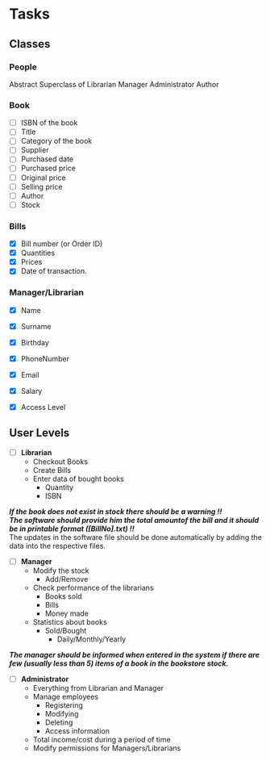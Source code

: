 # Tasks
## Classes
### People
Abstract Superclass of Librarian Manager Administrator Author
### Book
- [ ] ISBN of the book
- [ ] Title 
- [ ] Category of the book 
- [ ] Supplier
- [ ] Purchased date
- [ ] Purchased price 
- [ ] Original price
- [ ] Selling price
- [ ] Author
- [ ] Stock
### Bills
- [x] Bill number (or Order ID) 
- [x] Quantities
- [x] Prices
- [x] Date of transaction. 
### Manager/Librarian
- [x] Name
- [x] Surname
- [x] Birthday
- [x] PhoneNumber
- [x] Email
- [x] Salary
- [x] Access Level


## User Levels

- [ ] **Librarian**
    - Checkout Books
    - Create Bills
    - Enter data of bought books
      - Quantity
      - ISBN

**_If the book does not exist in stock there should be a warning !!_**
<br /> **_The software should provide him the total amountof the bill and it should be in printable format ([BillNo].txt) !!_**
<br /> The updates in the software file should be done  automatically by adding the data into the respective files.


- [ ] **Manager**
  - Modify the stock
    - Add/Remove
  - Check performance of the librarians
    - Books sold
    - Bills
    - Money made
  - Statistics about books
    - Sold/Bought
      - Daily/Monthly/Yearly

**_The manager should  be informed when entered in the system if there are few (usually less than 5) items of a book in the bookstore stock._**

- [ ] **Administrator**
  - Everything from Librarian and Manager
  - Manage employees
    - Registering
    - Modifying
    - Deleting
    - Access information
  - Total income/cost during a period of time
  - Modify permissions for Managers/Librarians
